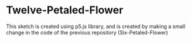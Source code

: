 # Twelve-Petaled-Flower
This sketch is created using p5.js library, and is created by making a small change in the code of the previous repository (Six-Petaled-Flower)
